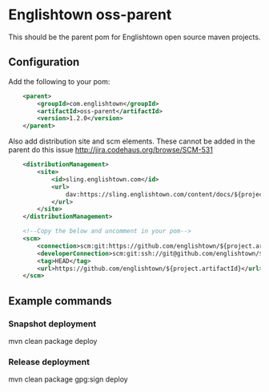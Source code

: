 # Englishtown oss-parent
This should be the parent pom for Englishtown open source maven projects.


## Configuration
Add the following to your pom:

```xml
    <parent>
        <groupId>com.englishtown</groupId>
        <artifactId>oss-parent</artifactId>
        <version>1.2.0</version>
    </parent>
```

Also add distribution site and scm elements.  These cannot be added in the parent do this issue
http://jira.codehaus.org/browse/SCM-531

```xml
    <distributionManagement>
        <site>
            <id>sling.englishtown.com</id>
            <url>
                dav:https://sling.englishtown.com/content/docs/${project.groupId}/${project.artifactId}/${project.version}
            </url>
        </site>
    </distributionManagement>

    <!--Copy the below and uncomment in your pom-->
    <scm>
        <connection>scm:git:https://github.com/englishtown/${project.artifactId}.git</connection>
        <developerConnection>scm:git:ssh://git@github.com/englishtown/${project.artifactId}.git</developerConnection>
        <tag>HEAD</tag>
        <url>https://github.com/englishtown/${project.artifactId}</url>
    </scm>
```


## Example commands

### Snapshot deployment
mvn clean package deploy

### Release deployment
mvn clean package gpg:sign deploy
